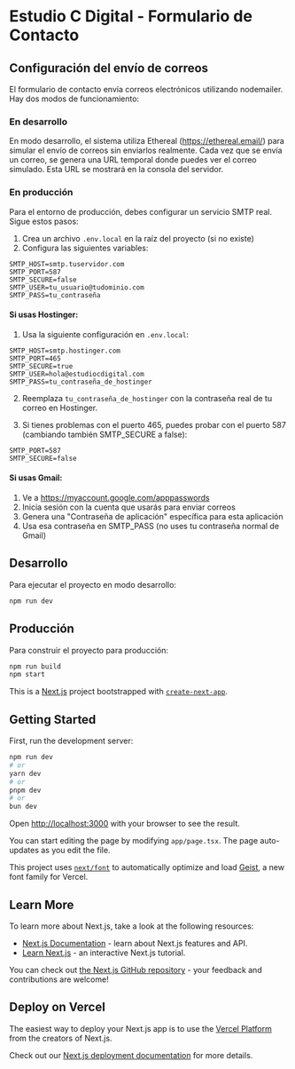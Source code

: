 # Estudio C Digital - Formulario de Contacto

## Configuración del envío de correos

El formulario de contacto envía correos electrónicos utilizando nodemailer. Hay dos modos de funcionamiento:

### En desarrollo

En modo desarrollo, el sistema utiliza Ethereal (https://ethereal.email/) para simular el envío de correos sin enviarlos realmente. Cada vez que se envía un correo, se genera una URL temporal donde puedes ver el correo simulado. Esta URL se mostrará en la consola del servidor.

### En producción

Para el entorno de producción, debes configurar un servicio SMTP real. Sigue estos pasos:

1. Crea un archivo `.env.local` en la raíz del proyecto (si no existe)
2. Configura las siguientes variables:

```
SMTP_HOST=smtp.tuservidor.com
SMTP_PORT=587
SMTP_SECURE=false
SMTP_USER=tu_usuario@tudominio.com
SMTP_PASS=tu_contraseña
```

#### Si usas Hostinger:

1. Usa la siguiente configuración en `.env.local`:
```
SMTP_HOST=smtp.hostinger.com
SMTP_PORT=465
SMTP_SECURE=true
SMTP_USER=hola@estudiocdigital.com
SMTP_PASS=tu_contraseña_de_hostinger
```

2. Reemplaza `tu_contraseña_de_hostinger` con la contraseña real de tu correo en Hostinger.

3. Si tienes problemas con el puerto 465, puedes probar con el puerto 587 (cambiando también SMTP_SECURE a false):
```
SMTP_PORT=587
SMTP_SECURE=false
```

#### Si usas Gmail:

1. Ve a https://myaccount.google.com/apppasswords
2. Inicia sesión con la cuenta que usarás para enviar correos
3. Genera una "Contraseña de aplicación" específica para esta aplicación
4. Usa esa contraseña en SMTP_PASS (no uses tu contraseña normal de Gmail)

## Desarrollo

Para ejecutar el proyecto en modo desarrollo:

```bash
npm run dev
```

## Producción

Para construir el proyecto para producción:

```bash
npm run build
npm start
```

This is a [Next.js](https://nextjs.org) project bootstrapped with [`create-next-app`](https://nextjs.org/docs/app/api-reference/cli/create-next-app).

## Getting Started

First, run the development server:

```bash
npm run dev
# or
yarn dev
# or
pnpm dev
# or
bun dev
```

Open [http://localhost:3000](http://localhost:3000) with your browser to see the result.

You can start editing the page by modifying `app/page.tsx`. The page auto-updates as you edit the file.

This project uses [`next/font`](https://nextjs.org/docs/app/building-your-application/optimizing/fonts) to automatically optimize and load [Geist](https://vercel.com/font), a new font family for Vercel.

## Learn More

To learn more about Next.js, take a look at the following resources:

- [Next.js Documentation](https://nextjs.org/docs) - learn about Next.js features and API.
- [Learn Next.js](https://nextjs.org/learn) - an interactive Next.js tutorial.

You can check out [the Next.js GitHub repository](https://github.com/vercel/next.js) - your feedback and contributions are welcome!

## Deploy on Vercel

The easiest way to deploy your Next.js app is to use the [Vercel Platform](https://vercel.com/new?utm_medium=default-template&filter=next.js&utm_source=create-next-app&utm_campaign=create-next-app-readme) from the creators of Next.js.

Check out our [Next.js deployment documentation](https://nextjs.org/docs/app/building-your-application/deploying) for more details.
